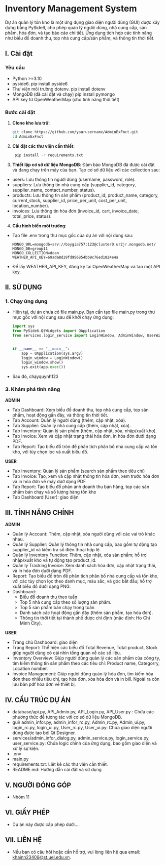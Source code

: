 # Inventory Management System

Dự án quản lý tồn kho là một ứng dụng giao diện người dùng (GUI) được xây dựng bằng PySide6, cho phép quản lý người dùng, nhà cung cấp, sản phẩm, hóa đơn, và tạo báo cáo chi tiết. Ứng dụng tích hợp các tính năng như biểu đồ doanh thu, top nhà cung cấp/sản phẩm, và thông tin thời tiết.

## I. Cài đặt

### Yêu cầu
- Python >=3.10
- pyside6. pip install pyside6
- Thư viện môi trường dotenv. pip install dotenv
- MongoDB (đã cài đặt và chạy) pip install pymongo
- API key từ OpenWeatherMap (cho tính năng thời tiết)

### Bước cài đặt
1. **Clone kho lưu trữ**:
   ```bash
   git clone https://github.com/yourusername/AdminExFnct.git
   cd AdminExFnct
2. **Cài đặt các thư viện cần thiết**:
   ```bash 
    pip install -r requirements.txt

3. **Thiết lập cơ sở dữ liệu MongoDB**:
Đảm bảo MongoDB đã được cài đặt và đang chạy trên máy của bạn.
Tạo cơ sở dữ liệu với các collection sau:
- users: Lưu thông tin người dùng (username, password, role).
- suppliers: Lưu thông tin nhà cung cấp (supplier_id, category, supplier_name, contact_number, status).
- products: Lưu thông tin sản phẩm (product_id, product_name, category, current_stock, supplier_id, price_per_unit, cost_per_unit, location_number).
- invoices: Lưu thông tin hóa đơn (invoice_id, cart, invoice_date, total_price, status).
4. **Cấu hình biến môi trường**:
- Tạo file .env trong thư mục gốc của dự án với nội dung sau:
  ```text
  MONGO_URL=mongodb+srv://boygia757:123@cluster0.ur2jr.mongodb.net/
  MONGO_DB=group11
  MONGO_COLLECTION=doan
  WEATHER_API_KEY=69ada8d29fd956854bb9c76ed1024e4a
- Để lấy WEATHER_API_KEY, đăng ký tại OpenWeatherMap và tạo một API key.
## II. SỬ DỤNG
### 1. Chạy ứng dụng
- Hiện tại, dự án chưa có file main.py. Bạn cần tạo file main.py trong thư mục gốc với nội dung sau để khởi chạy ứng dụng:
    ```python
    import sys
    from PySide6.QtWidgets import QApplication
    from services.login_service import LoginWindow, AdminWindow, UserWindow


    if __name__ == "__main__":
        app = QApplication(sys.argv)
        login_window = LoginWindow()
        login_window.show()
        sys.exit(app.exec())
- Sau đó, chạyquynh123
### 3. Khám phá tính năng
**ADMIN**
- Tab Dashboard: Xem biểu đồ doanh thu, top nhà cung cấp, top sản phẩm, hoạt động gần đây, và thông tin thời tiết.
- Tab Account: Quản lý người dùng (thêm, cập nhật, xóa).
- Tab Supplier: Quản lý nhà cung cấp (thêm, cập nhật, xóa).
- Tab Inventory: Quản lý sản phẩm (thêm, cập nhật, xóa, nhập/xuất kho).
- Tab Invoice: Xem và cập nhật trạng thái hóa đơn, in hóa đơn dưới dạng PDF.
- Tab Report: Tạo biểu đồ tròn để phân tích phân bố nhà cung cấp và tồn kho, với tùy chọn lọc và xuất biểu đồ.

**USER**
- Tab Inventory: Quản lý sản phẩm (search sản phẩm theo tiêu chí)
- Tab Invoice: Tạo, xem và cập nhật thông tin hóa đơn, xem trước hóa đơn và in hóa đơn về máy dướ dạng PDF
- Tab Report: Tạo biểu đồ phản ánh doanh thu bán hàng, top các sản phẩm bán chạy và số lượng hàng tồn kho
- Tab Dashboard (User): giao diện
## III. TÍNH NĂNG CHÍNH
**ADMIN**
- Quản lý Account: Thêm, cập nhật, xóa người dùng với các vai trò khác nhau.
- Quản lý Supplier: Quản lý thông tin nhà cung cấp, bao gồm tự động tạo supplier_id và kiểm tra số điện thoại hợp lệ.
- Quản lý Inventory Function: Thêm, cập nhật, xóa sản phẩm; hỗ trợ nhập/xuất kho và tự động tạo product_id.
- Quản lý Tracking Invoice: Xem danh sách hóa đơn, cập nhật trạng thái, và in hóa đơn dưới dạng PDF.
- Report: Tạo biểu đồ tròn để phân tích phân bố nhà cung cấp và tồn kho, với các tùy chọn lọc theo danh mục, màu sắc, và góc bắt đầu; hỗ trợ xuất biểu đồ dưới dạng PNG.
- Dashboard:
  - Biểu đồ doanh thu theo tuần 
  - Top 5 nhà cung cấp theo số lượng sản phẩm.
  - Top 5 sản phẩm bán chạy trong tuần.
  - Danh sách các hoạt động gần đây (thêm sản phẩm, tạo hóa đơn).
  - Thông tin thời tiết tại thành phố được chỉ định (mặc định: Ho Chi Minh City).
  
**USER**
- Trang chủ Dashboard: giao diện
- Trang Report: Thể hiện các biểu đồ Total Revenue, Total product, Stock giúp người dùng có cái nhìn tổng quan về các số liệu.
- Inventory Overview: Giúp người dùng quản lý các sản phẩm của công ty, tìm kiếm thông tin sản phẩm theo các tiêu chí: Product name, Categorry, Location number.
-  Invoice Management: Giúp người dùng quản lý hóa đơn, tìm kiếm hóa đơn theo nhiều tiêu chí, tạo hóa đơn, xóa hóa đơn và in bill. Ngoài ra còn lưu bản pdf hóa đơn về thiết bị.
## IV. CẤU TRÚC DỰ ÁN
- database/api.py, API_Admin.py, API_Login.py, API_User.py : Chứa các phương thức để tương tác với cơ sở dữ liệu MongoDB.
- gui/ admin_infor.py, admin_infor_rc.py, Admin_rc.py, Admin_ui.py, login_rc.py, login_ui.py, User_rc.py, User_ui.py: Chứa giao diện người dùng được tạo bởi Qt Designer.
- services/admin_infor_dialog.py, admin_service.py, login_service.py, user_service.py: Chứa logic chính của ứng dụng, bao gồm giao diện và xử lý sự kiện.
- .env
- main.py
- requirements.txt: Liệt kê các thư viện cần thiết.
- README.md: Hướng dẫn cài đặt và sử dụng
## V. NGƯỜI ĐÓNG GÓP
- Nhóm 11
## VI. GIẤY PHÉP
- Dự án này được cấp phép dưới....
## VII. LIÊN HỆ
- Nếu bạn có câu hỏi hoặc cần hỗ trợ, vui lòng liên hệ qua email: khainn23406@st.uel.edu.vn.
